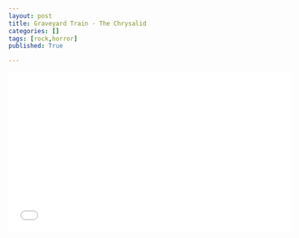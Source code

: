 ```yaml
---
layout: post
title: Graveyard Train - The Chrysalid
categories: []
tags: [rock,horror]
published: True

---
```


<iframe width="560" height="315" src="//www.youtube.com/embed/hUgy6jJtG64" frameborder="0"> </iframe>
